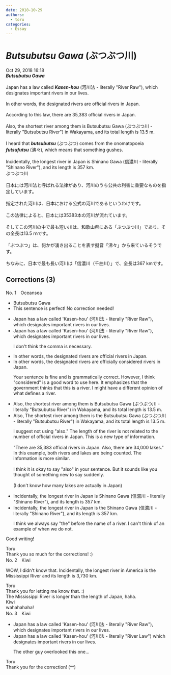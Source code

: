 ```yaml
---
date: 2018-10-29
authors:
  - toru
categories:
  - Essay
---
```


<h1 id="subject_show"><strong><em>Butsubutsu Gawa</strong></em> (ぶつぶつ川)</h1>
<div class="date">Oct 29, 2018 16:18</div>
<div id="post"><div id="body_show_ori">
<strong><em>Butsubutsu Gawa</strong></em><br/><br/>Japan has a law called <strong><em>Kasen-hou</em></strong> (河川法 - literally "River Raw"), which designates important rivers in our lives.<br/><br/>In other words, the designated rivers are official rivers in Japan.<br/><br/>According to this law, there are 35,383 official rivers in Japan.<br/><br/>Also, the shortest river among them is Butsubutsu Gawa (ぶつぶつ川 - literally "Butsubutsu River") in Wakayama, and its total length is 13.5 m.<br/><br/>I heard that <strong><em>butsubutsu</em></strong> (ぶつぶつ) comes from the onomatopoeia <strong><em>futsufutsu</em></strong> (沸々), which means that something gushes.<br/><br/>Incidentally, the longest river in Japan is Shinano Gawa (信濃川 - literally "Shinano River"), and its length is 357 km.
</div></div>

<!-- more -->

<div id="post_ja"><div id="body_show_mo">
ぶつぶつ川<br/><br/>日本には河川法と呼ばれる法律があり、河川のうち公共の利害に重要なものを指定しています。<br/><br/>指定された河川は、日本における公式の河川であるというわけです。<br/><br/>この法律によると、日本には35383本の河川が流れています。<br/><br/>そしてこの河川の中で最も短い川は、和歌山県にある「ぶつぶつ川」であり、その全長は13.5 ｍです。<br/><br/>「ぶつぶつ」は、何かが湧き出ることを表す擬音「沸々」から来ているそうです。<br/><br/>ちなみに、日本で最も長い河川は「信濃川（千曲川）」で、全長は367 kmです。
</div></div>

## Corrections (3)
<div id="block"><div class="first_name"> No. 1　<span class="just_name">Oceansea</span></div><div id="block2">
<ul class="correction_field">
<li class="incorrect">Butsubutsu Gawa</li>
<li class="corrected perfect">This sentence is perfect! No correction needed!</li>
</ul>
<ul class="correction_field">
<li class="incorrect">Japan has a law called 'Kasen-hou' (河川法 - literally "River Raw"), which designates important rivers in our lives.</li>
<li class="corrected correct">
Japan has a law called 'Kasen-hou' (河川法 - literally "River Raw")<span class="sline"><span class="f_red">,</span></span> which designates important rivers in our lives.
<p class="correction_comment">I don't think the comma is necessary.</p>
</li>
</ul>
<ul class="correction_field">
<li class="incorrect">In other words, the designated rivers are official rivers in Japan.</li>
<li class="corrected correct">
In other words, the designated rivers are official<span class="f_blue">ly considered</span> rivers in Japan.
<p class="correction_comment">Your sentence is fine and is grammatically correct. However, I think "considered" is a good word to use here. It emphasizes that the government thinks that this is a river. I might have a different opinion of what defines a river.</p>
</li>
</ul>
<ul class="correction_field">
<li class="incorrect">Also, the shortest river among them is Butsubutsu Gawa (ぶつぶつ川 - literally "Butsubutsu River") in Wakayama, and its total length is 13.5 m.</li>
<li class="corrected correct">
<span class="sline"><span class="f_gray">Also,</span></span> <span class="f_blue">T</span>he shortest river among them is <span class="f_red">the </span>Butsubutsu Gawa (ぶつぶつ川 - literally "Butsubutsu River") in Wakayama, and its total length is 13.5 m.
<p class="correction_comment">I suggest not using "also." The length of the river is not related to the number of official rivers in Japan. This is a new type of information.<br/><br/>"There are 35,383 official rivers in Japan. Also, there are 34,000 lakes." In this example, both rivers and lakes are being counted. The information is more similar.<br/><br/>I think it is okay to say "also" in your sentence. But it sounds like you thought of something new to say suddenly.<br/><br/>(I don't know how many lakes are actually in Japan)</p>
</li>
</ul>
<ul class="correction_field">
<li class="incorrect">Incidentally, the longest river in Japan is Shinano Gawa (信濃川 - literally "Shinano River"), and its length is 357 km.</li>
<li class="corrected correct">
Incidentally, the longest river in Japan is <span class="f_red">the </span>Shinano Gawa (信濃川 - literally "Shinano River")<span class="sline"><span class="f_red">,</span></span> and its length is 357 km.
<p class="correction_comment">I think we always say "the" before the name of a river. I can't think of an example of when we do not.</p>
</li>
</ul>
<p class="comment_small">
 Good writing!
</p>

</div><div class="name"><span class="just_name">Toru</span><br>
Thank you so much for the corrections! :)
</div>
</div>
<div id="block"><div class="first_name"> No. 2　<span class="just_name">Kiwi</span></div><div id="block2">
<p class="comment_small">
 WOW, I didn't know that. Incidentally, the longest river in America is the Mississippi River and its length is 3,730 km.
</p>

</div><div class="name"><span class="just_name">Toru</span><br>
Thank you for letting me know that. :)<br/>The Mississippi River is longer than the length of Japan, haha.
</div>
<div class="name"><span class="just_name">Kiwi</span><br>
wahahahaha!
</div>
</div>
<div id="block"><div class="first_name"> No. 3　<span class="just_name">Kiwi</span></div><div id="block2">
<ul class="correction_field">
<li class="incorrect">Japan has a law called 'Kasen-hou' (河川法 - literally "River Raw"), which designates important rivers in our lives.</li>
<li class="corrected correct">
Japan has a law called 'Kasen-hou' (河川法 - literally "River<span class="f_red"> Law") </span>which designates important rivers in our lives.
<p class="correction_comment">The other guy overlooked this one...</p>
</li>
</ul>
</div><div class="name"><span class="just_name">Toru</span><br>
Thank you for the correction! (^^)
</div>
</div>
